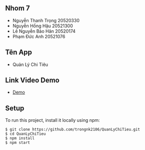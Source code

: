 ## Nhom 7
* Nguyễn Thanh Trọng 20520330
* Nguyễn Hồng Hậu 20521300
* Lê Nguyễn Bảo Hân 20520174
* Phạm Đức Anh 20521076

## Tên App
 * Quản Lý Chi Tiêu
 
## Link Video Demo
 * [Demo](#Demo)
	
## Setup
To run this project, install it locally using npm:

```
$ git clone https://github.com/trongnk2106/QuanLyChiTieu.git
$ cd QuanLyChiTieu
$ npm install
$ npm start
```
